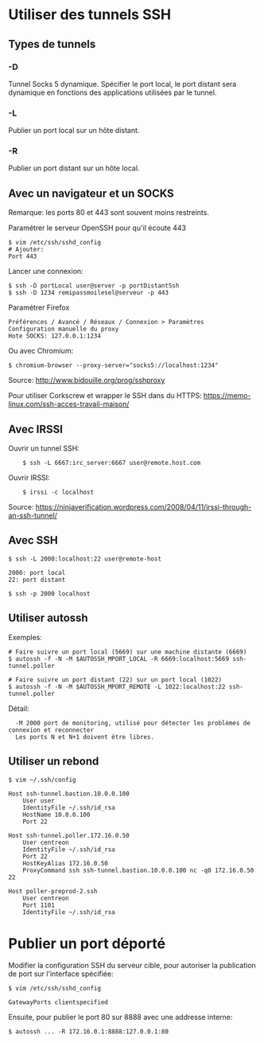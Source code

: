 # Utiliser des tunnels SSH

## Types de tunnels

### -D

Tunnel Socks 5 dynamique. Spécifier le port local, le port distant sera dynamique en fonctions des applications utilisées
par le tunnel.

### -L

Publier un port local sur un hôte distant.

### -R

Publier un port distant sur un hôte local.

## Avec un navigateur et un SOCKS

Remarque: les ports 80 et 443 sont souvent moins restreints.

Paramétrer le serveur OpenSSH pour qu'il écoute 443

	$ vim /etc/ssh/sshd_config
	# Ajouter:
	Port 443

Lancer une connexion:

	$ ssh -D portLocal user@server -p portDistantSsh
	$ ssh -D 1234 remipassmoilesel@serveur -p 443

Paramétrer Firefox

	Préférences / Avancé / Réseaux / Connexion > Paramètres
	Configuration manuelle du proxy
	Hote SOCKS: 127.0.0.1:1234

Ou avec Chromium:

	$ chromium-browser --proxy-server="socks5://localhost:1234"

Source: http://www.bidouille.org/prog/sshproxy

Pour utiliser Corkscrew et wrapper le SSH dans du HTTPS:
https://memo-linux.com/ssh-acces-travail-maison/

## Avec IRSSI

Ouvrir un tunnel SSH:

        $ ssh -L 6667:irc_server:6667 user@remote.host.com

Ouvrir IRSSI:

        $ irssi -c localhost

Source: https://ninjaverification.wordpress.com/2008/04/11/irssi-through-an-ssh-tunnel/

## Avec SSH

	$ ssh -L 2000:localhost:22 user@remote-host

	2000: port local
	22: port distant

	$ ssh -p 2000 localhost

## Utiliser autossh

Exemples:

    # Faire suivre un port local (5669) sur une machine distante (6669)
    $ autossh -f -N -M $AUTOSSH_MPORT_LOCAL -R 6669:localhost:5669 ssh-tunnel.poller

    # Faire suivre un port distant (22) sur un port local (1022)
    $ autossh -f -N -M $AUTOSSH_MPORT_REMOTE -L 1022:localhost:22 ssh-tunnel.poller


Détail:

	  -M 2000 port de monitoring, utilisé pour détecter les problèmes de connexion et reconnecter
	  Les ports N et N+1 doivent être libres.

## Utiliser un rebond

    $ vim ~/.ssh/config

    Host ssh-tunnel.bastion.10.0.0.100
        User user
        IdentityFile ~/.ssh/id_rsa
        HostName 10.0.0.100
        Port 22

    Host ssh-tunnel.poller.172.16.0.50
        User centreon
        IdentityFile ~/.ssh/id_rsa
        Port 22
        HostKeyAlias 172.16.0.50
        ProxyCommand ssh ssh-tunnel.bastion.10.0.0.100 nc -q0 172.16.0.50 22

    Host poller-preprod-2.ssh
        User centreon
        Port 1101
        IdentityFile ~/.ssh/id_rsa


# Publier un port déporté

Modifier la configuration SSH du serveur cible, pour autoriser la publication de port sur l'interface spécifiée:

	$ vim /etc/ssh/sshd_config

	GatewayPorts clientspecified

Ensuite, pour publier le port 80 sur 8888 avec une addresse interne:

	$ autossh ... -R 172.16.0.1:8888:127.0.0.1:80

